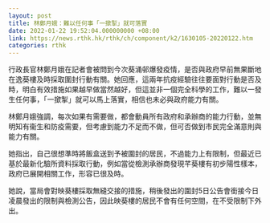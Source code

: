 ```yaml
---
layout: post
title: 林鄭月娥：難以任何事「一撳掣」就可落實
date: 2022-01-22 19:52:04.000000000 +08:00
link: https://news.rthk.hk/rthk/ch/component/k2/1630105-20220122.htm
categories: rthk
---
```


行政長官林鄭月娥在記者會被問到今次葵涌邨爆發疫情，是否與政府早前無果斷地在逸葵樓及時採取圍封行動有關。她回應，這兩年抗疫經驗往往要面對行動是否及時，明白有效措施如果越早做當然越好，但這並非一個完全科學的工作，難以一發生任何事，「一撳掣」就可以馬上落實，相信也未必與政府能力有關。

林鄭月娥強調，每次如果有需要做，都會動員所有政府和承辦商的能力行動，並無明知有衞生和防疫需要，但考慮到能力不足而不做，但可否做到市民完全滿意則與能力有關。

她指出，自己很想準時將飯盒送到予被圍封的居民，不過能力上有限制，但最近已基於最新化驗所資料採取行動，例如當從檢測承辦商發現芊葵樓有初步陽性樣本，政府已展開相關工作，形容已很及時。

她說，當局會對映葵樓採取無縫交接的措施，稍後發出的圍封5日公告會銜接今日凌晨發出的限制與檢測公告，因此映葵樓的居民不會有任何空間，在不受限制下外出。
